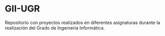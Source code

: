 # GII-UGR
Repositorio con proyectos realizados en diferentes asignaturas durante la realización del Grado de Ingeniería Informática.

